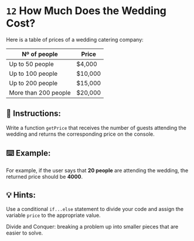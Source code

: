 # `12` How Much Does the Wedding Cost?
Here is a table of prices of a wedding catering company:

| **Nº of people**     | **Price** |
|          -           |      -    |
| Up to 50 people      | $4,000    |
| Up to 100 people     | $10,000   |
| Up to 200 people     | $15,000   |
| More than 200 people | $20,000   |

## 📝 Instructions:
Write a function `getPrice` that receives the number of guests attending the wedding and returns the corresponding price on the console.
## ⌨️ Example:
For example, if the user says that **20 people** are attending the wedding, the returned price should be **4000**.

## 💡 Hints:
Use a conditional `if...else` statement to divide your code and assign the variable `price` to the appropriate value.

Divide and Conquer: breaking a problem up into smaller pieces that are easier to solve.